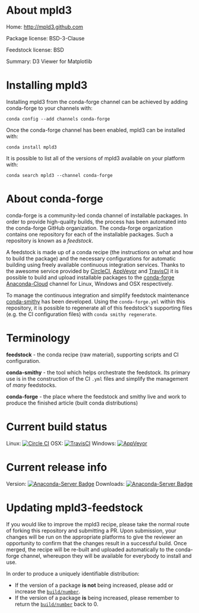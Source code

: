 About mpld3
===========

Home: http://mpld3.github.com

Package license: BSD-3-Clause

Feedstock license: BSD

Summary: D3 Viewer for Matplotlib



Installing mpld3
================

Installing mpld3 from the conda-forge channel can be achieved by adding conda-forge to your channels with:

```
conda config --add channels conda-forge
```

Once the conda-forge channel has been enabled, mpld3 can be installed with:

```
conda install mpld3
```

It is possible to list all of the versions of mpld3 available on your platform with:

```
conda search mpld3 --channel conda-forge
```


About conda-forge
=================

conda-forge is a community-led conda channel of installable packages.
In order to provide high-quality builds, the process has been automated into the
conda-forge GitHub organization. The conda-forge organization contains one repository 
for each of the installable packages. Such a repository is known as a *feedstock*.

A feedstock is made up of a conda recipe (the instructions on what and how to build
the package) and the necessary configurations for automatic building using freely
available continuous integration services. Thanks to the awesome service provided by
[CircleCI](https://circleci.com/), [AppVeyor](http://www.appveyor.com/)
and [TravisCI](https://travis-ci.org/) it is possible to build and upload installable
packages to the [conda-forge](https://anaconda.org/conda-forge)
[Anaconda-Cloud](http://docs.anaconda.org/) channel for Linux, Windows and OSX respectively.

To manage the continuous integration and simplify feedstock maintenance
[conda-smithy](http://github.com/conda-forge/conda-smithy) has been developed.
Using the ``conda-forge.yml`` within this repository, it is possible to regenerate all of
this feedstock's supporting files (e.g. the CI configuration files) with ``conda smithy regenerate``.


Terminology
===========

**feedstock** - the conda recipe (raw material), supporting scripts and CI configuration.

**conda-smithy** - the tool which helps orchestrate the feedstock.
                   Its primary use is in the construction of the CI ``.yml`` files
                   and simplify the management of *many* feedstocks.

**conda-forge** - the place where the feedstock and smithy live and work to
                  produce the finished article (built conda distributions)

Current build status
====================
Linux: [![Circle CI](https://circleci.com/gh/conda-forge/mpld3-feedstock.svg?style=svg)](https://circleci.com/gh/conda-forge/mpld3-feedstock)
OSX: [![TravisCI](https://travis-ci.org/conda-forge/mpld3-feedstock.svg?branch=master)](https://travis-ci.org/conda-forge/mpld3-feedstock) 
Windows: [![AppVeyor](https://ci.appveyor.com/api/projects/status/github/conda-forge/mpld3-feedstock?svg=True)](https://ci.appveyor.com/project/conda-forge/mpld3-feedstock/branch/master)

Current release info
====================
Version: [![Anaconda-Server Badge](https://anaconda.org/conda-forge/mpld3/badges/version.svg)](https://anaconda.org/conda-forge/mpld3)
Downloads: [![Anaconda-Server Badge](https://anaconda.org/conda-forge/mpld3/badges/downloads.svg)](https://anaconda.org/conda-forge/mpld3)


Updating mpld3-feedstock
========================

If you would like to improve the mpld3 recipe, please take the normal
route of forking this repository and submitting a PR. Upon submission, your changes will
be run on the appropriate platforms to give the reviewer an opportunity to confirm that the
changes result in a successful build. Once merged, the recipe will be re-built and uploaded
automatically to the conda-forge channel, whereupon they will be available for everybody to
install and use.

In order to produce a uniquely identifiable distribution:
 * If the version of a package **is not** being increased, please add or increase
   the [``build/number``](http://conda.pydata.org/docs/building/meta-yaml.html#build-number-and-string). 
 * If the version of a package **is** being increased, please remember to return
   the [``build/number``](http://conda.pydata.org/docs/building/meta-yaml.html#build-number-and-string)
   back to 0.
